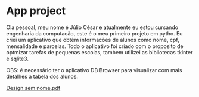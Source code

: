# App project 

Ola pessoal, meu nome é Júlio César e atualmente eu estou cursando engenharia da computacão, este é o meu primeiro projeto em pytho. Eu criei um aplicativo que obtêm informacões de alunos como nome, cpf, mensalidade e parcelas. Todo o aplicativo foi criado com o proposito de optmizar tarefas de pequenas escolas, tambem utilizei as bibliotecas tkinter e sqlite3.

OBS: é necessário ter o aplicativo DB Browser para visualizar com mais detalhes a tabela dos alunos.


[Design sem nome.pdf](https://github.com/LittleCapetinha/Projects/files/15462315/Design.sem.nome.pdf)
